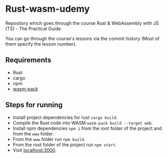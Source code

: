 # Rust-wasm-udemy
Repository which goes through the course Rust &amp; WebAssembly with JS (TS) - The Practical Guide.

You can go through the course's lessons via the commit history (Most of them specify the lesson number).

## Requirements
- Rust
- cargo
- npm
- [wasm-pack](https://rustwasm.github.io/wasm-pack/installer/)

## Steps for running

- Install project dependencies for rust `cargo build`.
- Compile the Rust code into WASM `wasm-pack build --target web`.
- Install npm dependencies `npm i` from the root folder of the project and from the `www` folder.
- From the `www` folder run `npm build`.
- From the root folder of the project run `npm start`.
- Visit [localhost:3000](http://localhost:3000).
